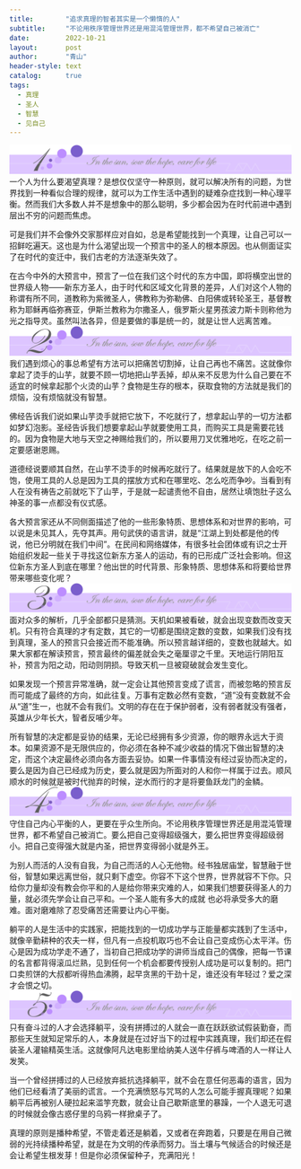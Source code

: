 ```yaml
---
title:        "追求真理的智者其实是一个懒惰的人"
subtitle:     "不论用秩序管理世界还是用混沌管理世界，都不希望自己被消亡"
date:         2022-10-21
layout:       post
author:       "青山"
header-style: text
catalog:      true
tags:
  - 真理
  - 圣人
  - 智慧
  - 见自己
---
```


![](/img/cut/01.jpg)
一个人为什么要渴望真理？是想仅仅坚守一种原则，就可以解决所有的问题，为世界找到一种看似合理的规律，就可以为工作生活中遇到的疑难杂症找到一种心理平衡。然而我们大多数人并不是想象中的那么聪明，多少都会因为在时代前进中遇到层出不穷的问题而焦虑。

可是我们并不会像外交家那样应对自如，总是希望能找到一个真理，让自己可以一招鲜吃遍天。这也是为什么渴望出现一个预言中的圣人的根本原因。也从侧面证实了在时代的变迁中，我们古老的方法逐渐失效了。

在古今中外的大预言中，预言了一位在我们这个时代的东方中国，即将横空出世的世界级人物——新东方圣人，由于时代和区域文化背景的差异，人们对这个人物的称谓有所不同，道教称为紫微圣人，佛教称为弥勒佛、白阳佛或转轮圣王，基督教称为耶稣再临弥赛亚，伊斯兰教称为尔撒圣人，俄罗斯火星男孩波力斯卡则称他为光之指导灵。虽然叫法各异，但是要做的事是统一的，就是让世人远离苦难。
![](/img/cut/02.jpg)
我们遇到烦心的事总希望有方法可以把痛苦切割掉，让自己再也不痛苦。这就像你拿起了烫手的山芋，就要不顾一切地把山芋丢掉，却从来不反思为什么自己要在不适宜的时候拿起那个火烫的山芋？食物是生存的根本，获取食物的方法就是我们的烦恼，没有烦恼就没有智慧。

佛经告诉我们说如果山芋烫手就把它放下，不吃就行了，想拿起山芋的一切方法都如梦幻泡影。圣经告诉我们想要拿起山芋就要使用工具，而购买工具是需要花钱的。因为食物是大地与天空之神赐给我们的，所以要用刀叉优雅地吃，在吃之前一定要感谢恩赐。

道德经说要顺其自然，在山芋不烫手的时候再吃就行了。结果就是放下的人会吃不饱，使用工具的人总是因为工具的摆放方式和在哪里吃、怎么吃而争吵。当看到有人在没有祷告之前就吃下了山芋，于是就一起谴责他不自由，居然让填饱肚子这么神圣的事一点都没有仪式感。

各大预言家还从不同侧面描述了他的一些形象特质、思想体系和对世界的影响，可以说是未见其人，先夺其声。用句武侠的语言讲，就是“江湖上到处都是他的传说，他已分明就在我们中间”。在民间和网络媒体，有很多社会团体或有识之士开始组织发起一些关于寻找这位新东方圣人的运动，有的已形成广泛社会影响。但这位新东方圣人到底在哪里？他出世的时代背景、形象特质、思想体系和将要给世界带来哪些变化呢？
![](/img/cut/03.jpg)
面对众多的解析，几乎全部都只是猜测。天机如果被看破，就会出现变数而改变天机。只有符合真理的才有定数，其它的一切都是围绕定数的变数，如果我们没有找到真理，圣人的预言只会接近而不能准确。所以预言越详细的，变数也就越大。如果大家都在解读预言，预言最终的偏差就会失之毫厘谬之千里。天地运行阴阳互补，预言为阳之动，阳动则阴损。导致天机一旦被窥破就会发生变化。

如果发现一个预言异常准确，就一定会让其他预言变成了谎言，而被忽略的预言反而可能成了最终的方向，如此往复。万事有定数必然有变数，“道”没有变数就不会从“道”生一，也就不会有我们。文明的存在在于保护弱者，没有弱者就没有强者，英雄从少年长大，智者反哺少年。

所有智慧的决定都是妥协的结果，无论已经拥有多少资源，你的眼界永远大于资本。如果资源不是无限供应的，你必须在各种不减少收益的情况下做出智慧的决定，而这个决定最终必须向各方面去妥协。如果一件事情没有经过妥协而决定的，要么是因为自己已经成为历史，要么就是因为所面对的人和你一样属于过去。顺风顺水的时候就是被时代抛弃的时候，逆水而行的才是将要鱼跃龙门的金鳞。
![](/img/cut/04.jpg)
守住自己内心平衡的人，更要在乎众生所向。不论用秩序管理世界还是用混沌管理世界，都不希望自己被消亡。要么把自己变得超级强大，要么把世界变得超级弱小。把自己变得强大就是内圣，把世界变得弱小就是外王。

为别人而活的人没有自我，为自己而活的人心无他物。经书独居庙堂，智慧融于世俗，智慧如果远离世俗，就只剩下虚空。你容不下这个世界，世界就容不下你。只给你力量却没有教会你平和的人是给你带来灾难的人，如果我们想要获得圣人的力量，就必须先学会让自己平和。一个圣人能有多大的成就 也必将承受多大的磨难。面对磨难除了忍受痛苦还需要让内心平衡。

躺平的人是生活中的实践家，把能找到的一切成功学与正能量都实践到了生活中，就像辛勤耕种的农夫一样，但凡有一点投机取巧也不会让自己变成伤心太平洋。伤心是因为成功学走不通了，当初自己把成功学的讲师当成自己的偶像，把每一节课的名言都背得滚瓜烂熟，见到任何一个机会都要传授别人成功是可以复制的。把门口卖煎饼的大叔都听得热血沸腾，起早贪黑的干劲十足，谁还没有年轻过？爱之深才会恨之切。
![](/img/cut/05.jpg)
只有奋斗过的人才会选择躺平，没有拼搏过的人就会一直在跃跃欲试假装勤奋，而那些天生就知足常乐的人，本身就是在过好当下的过程中实践真理，我们却还在假装圣人灌输精英生活。这就像阿凡达电影里给纳美人送牛仔裤与啤酒的人一样让人发笑。

当一个曾经拼搏过的人已经放弃抵抗选择躺平，就不会在意任何恶毒的语言，因为他们已经看清了美丽的谎言。一个充满愤怒与咒骂的人怎么可能手握真理呢？如果躺平后再被别人硬拉起来滥竽充数，就会让自己歇斯底里的暴躁，一个人退无可退的时候就会像古惑仔里的乌鸦一样掀桌子了。

真理的原则是播种希望，不管走着还是躺着，又或者在奔跑着，只要是在用自己微弱的光持续播种希望，就是在为文明的传承而努力。当土壤与气候适合的时候还是会让希望生根发芽！但是你必须保留种子，充满阳光！